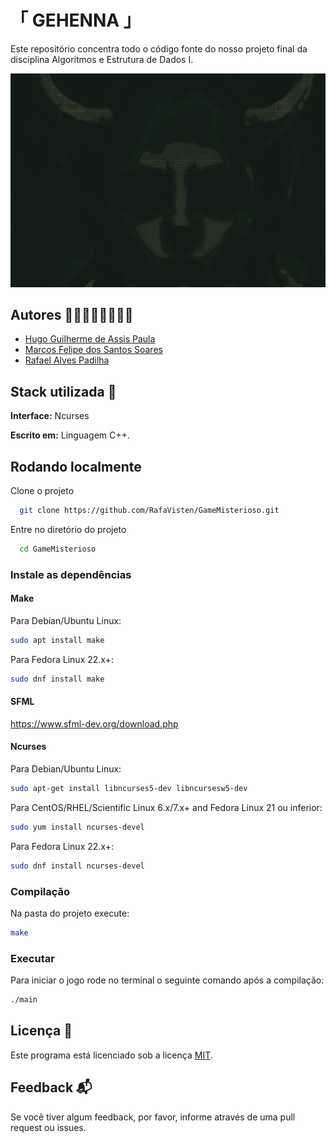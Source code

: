 
# 「 GEHENNA 」
 
Este repositório concentra todo o código fonte do nosso projeto final da disciplina Algoritmos e Estrutura de Dados I.

![Arte](./ASCII/demon.png)


## Autores 🧑‍💻🧑‍💻🧑‍💻🧑‍💻

- [Hugo Guilherme de Assis Paula](https://github.com/hugoguigo)
- [Marcos Felipe dos Santos Soares](https://www.github.com/mfelipesoares)
- [Rafael Alves Padilha](https://github.com/RafaVisten)




## Stack utilizada 🩻 

**Interface:** Ncurses

**Escrito em:** Linguagem C++. 




## Rodando localmente

Clone o projeto

```bash
  git clone https://github.com/RafaVisten/GameMisterioso.git
```

Entre no diretório do projeto

```bash
  cd GameMisterioso
```

### Instale as dependências

#### Make
Para Debian/Ubuntu Linux:
```bash
sudo apt install make
```
Para Fedora Linux 22.x+:
```bash
sudo dnf install make
```

#### SFML
https://www.sfml-dev.org/download.php

#### Ncurses

Para Debian/Ubuntu Linux:
```bash
sudo apt-get install libncurses5-dev libncursesw5-dev
```

Para CentOS/RHEL/Scientific Linux 6.x/7.x+ and Fedora Linux 21 ou inferior:
```bash
sudo yum install ncurses-devel
```
Para Fedora Linux 22.x+:
```bash
sudo dnf install ncurses-devel
```

### Compilação
Na pasta do projeto execute:
```bash
make
```

### Executar
Para iniciar o jogo rode no terminal o seguinte comando após a compilação:
```bash
./main
```


## Licença 📜

Este programa está licenciado sob a licença
[MIT](https://choosealicense.com/licenses/mit/).

## Feedback 📬
Se você tiver algum feedback, por favor, informe através de uma pull request ou issues.
